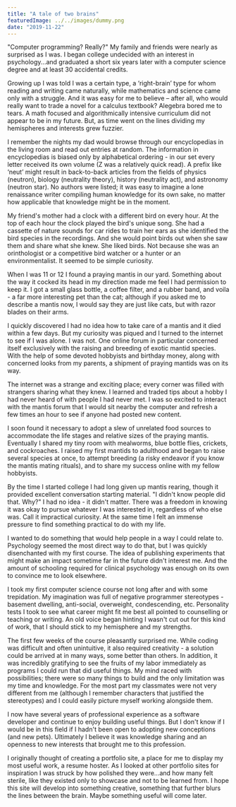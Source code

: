 ```yaml
---
title: "A tale of two brains"
featuredImage: ../../images/dummy.png
date: "2019-11-22"
---
```


"Computer programming? Really?" My family and friends were nearly as surprised as I was.
I began college undecided with an interest in psychology...and graduated a short six years later with a computer science degree and at least 30 accidental credits.

Growing up I was told I was a certain type, a ‘right-brain’ type for whom reading and writing came naturally, while mathematics and science came only with a struggle. And it was easy for me to believe – after all, who would really want to trade a novel for a calculus textbook? Alegebra bored me to tears. A math focused and algorithmically intensive curriculum did not appear to be in my future. But, as time went on the lines dividing my hemispheres and interests grew fuzzier. 

I remember the nights my dad would browse through our encyclopedias in the living room and read out entries at random. The information in encyclopedias is biased only by alphabetical ordering - in our set every letter received its own volume (Z was a relatively quick read). A prefix like ‘neut’ might result in back-to-back articles from the fields of physics (neutron), biology (neutrality theory), history (neutrality act), and astronomy (neutron star). No authors were listed; it was easy to imagine a lone renaissance writer compiling human knowledge for its own sake, no matter how  applicable that knowledge might be in the moment. 

My friend's mother had a clock with a different bird on every hour. At the top of each hour the clock played the bird's unique song. She had a cassette of nature sounds for car rides to train her ears as she identified the bird species in the recordings. And she would point birds out when she saw them and share what she knew. She liked birds. Not because she was an orinthologist or a competitive bird watcher or a hunter or an environmentalist. It seemed to be simple curiosity.
 
When I was 11 or 12 I found a praying mantis in our yard. Something about the way it cocked its head in my direction made me feel I had permission to keep it. I got a small glass bottle, a coffee filter, and a rubber band, and voila - a far more interesting pet than the cat; although if you asked me to describe a mantis now, I would say they are just like cats, but with razor blades on their arms. 

I quickly discovered I had no idea how to take care of a mantis and it died within a few days. But my curiosity was piqued and I turned to the internet to see if I was alone. I was not. One online forum in particular concerned itself exclusively with the raising and breeding of exotic mantid species. With the help of some devoted hobbyists and birthday money, along with concerned looks from my parents, a shipment of praying mantids was on its way.

The internet was a strange and exciting place; every corner was filled with strangers sharing what they knew. I learned and traded tips about a hobby I had never heard of with people I had never met. I was so excited to interact with the mantis forum that I would sit nearby the computer and refresh a few times an hour to see if anyone had posted new content. 

I soon found it necessary to adopt a slew of unrelated food sources to accommodate the life stages and relative sizes of the praying mantis. Eventually I shared my tiny room with mealworms, blue bottle flies, crickets, and cockroaches. I raised my first mantids to adulthood and began to raise several species at once, to attempt breeding (a risky endeavor if you know the mantis mating rituals), and to share my success online with my fellow hobbyists.

By the time I started college I had long given up mantis rearing, though it provided excellent conversation starting material. "I didn't know people did that. Why?" I had no idea - it didn't matter. There was a freedom in knowing it was okay to pursue whatever I was interested in, regardless of who else was. Call it impractical curiosity. At the same time I felt an immense pressure to find something practical to do with my life. 

I wanted to do something that would help people in a way I could relate to. Psychology seemed the most direct way to do that, but I was quickly disenchanted with my first course. The idea of publishing experiments that might make an impact sometime far in the future didn't interest me. And the amount of schooling required for clinical psychology was enough on its own to convince me to look elsewhere. 

I took my first computer science course not long after and with some trepidation. My imagination was full of negative programmer stereotypes - basement dwelling, anti-social, overweight, condescending, etc. Personality tests I took to see what career might fit me best all pointed to counselling or teaching or writing. An old voice began hinting I wasn't cut out for this kind of work, that I should stick to my hemisphere and my strengths.  

The first few weeks of the course pleasantly surprised me. While coding was difficult and often unintuitive, it also required creativity - a solution could be arrived at in many ways, some better than others. In addition, it was incredibly gratifying to see the fruits of my labor immediately as programs I could run that did useful things. My mind raced with possibilities; there were so many things to build and the only limitation was my time and knowledge. For the most part my classmates were not very different from me (although I remember characters that justified the stereotypes) and I could easily picture myself working alongside them.

I now have several years of professional experience as a software developer and continue to enjoy building useful things. But I don't know if I would be in this field if I hadn't been open to adopting new conceptions (and new pets). Ultimately I believe it was knowledge sharing and an openness to new interests that brought me to this profession. 

I originally thought of creating a portfolio site, a place for me to display my most useful work, a resume hoster. As I looked at other portfolio sites for inspiration I was struck by how polished they were...and how many felt sterile, like they existed only to showcase and not to be learned from. I hope this site will develop into something creative, something that further blurs the lines between the brain. Maybe something useful will come later.